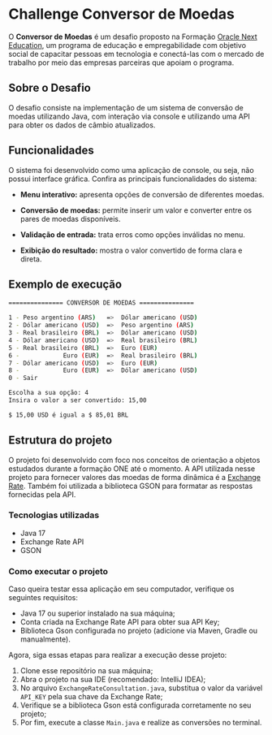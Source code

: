 # Challenge Conversor de Moedas
O **Conversor de Moedas** é um desafio proposto na Formação [Oracle Next Education](https://www.oracle.com/br/education/oracle-next-education/), um programa de educação e empregabilidade com objetivo social de capacitar pessoas em tecnologia e conectá-las com o mercado de trabalho por meio das empresas parceiras que apoiam o programa.

## Sobre o Desafio
O desafio consiste na implementação de um sistema de conversão de moedas utilizando Java, com interação via console e utilizando uma API para obter os dados de câmbio atualizados.

## Funcionalidades
O sistema foi desenvolvido como uma aplicação de console, ou seja, não possui interface gráfica. Confira as principais funcionalidades do sistema:
- **Menu interativo:** apresenta opções de conversão de diferentes moedas.

- **Conversão de moedas:** permite inserir um valor e converter entre os pares de moedas disponíveis.

- **Validação de entrada:** trata erros como opções inválidas no menu.

- **Exibição do resultado:** mostra o valor convertido de forma clara e direta.

## Exemplo de execução

```bash
=============== CONVERSOR DE MOEDAS ===============

1 - Peso argentino (ARS)   =>  Dólar americano (USD)
2 - Dólar americano (USD)  =>  Peso argentino (ARS)
3 - Real brasileiro (BRL)  =>  Dólar americano (USD)
4 - Dólar americano (USD)  =>  Real brasileiro (BRL)
5 - Real brasileiro (BRL)  =>  Euro (EUR)
6 -            Euro (EUR)  =>  Real brasileiro (BRL)
7 - Dólar americano (USD)  =>  Euro (EUR)
8 -            Euro (EUR)  =>  Dólar americano (USD)
0 - Sair

Escolha a sua opção: 4
Insira o valor a ser convertido: 15,00

$ 15,00 USD é igual a $ 85,01 BRL

```

## Estrutura do projeto
O projeto foi desenvolvido com foco nos conceitos de orientação a objetos estudados durante a formação ONE até o momento. A API utilizada nesse projeto para fornecer valores das moedas de forma dinâmica é a [Exchange Rate](https://www.exchangerate-api.com/). Também foi utilizada a biblioteca GSON para formatar as respostas fornecidas pela API.

### Tecnologias utilizadas
- Java 17
- Exchange Rate API
- GSON

### Como executar o projeto
Caso queira testar essa aplicação em seu computador, verifique os seguintes requisitos:
- Java 17 ou superior instalado na sua máquina;
- Conta criada na Exchange Rate API para obter sua API Key;
- Biblioteca Gson configurada no projeto (adicione via Maven, Gradle ou manualmente).

Agora, siga essas etapas para realizar a execução desse projeto:
1. Clone esse repositório na sua máquina;
2. Abra o projeto na sua IDE (recomendado: IntelliJ IDEA);
3. No arquivo `ExchangeRateConsultation.java`, substitua o valor da variável `API_KEY` pela sua chave da Exchange Rate;
4. Verifique se a biblioteca Gson está configurada corretamente no seu projeto;
5. Por fim, execute a classe `Main.java` e realize as conversões no terminal.

